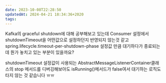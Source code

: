 ```yaml
---
date: 2023-10-08T22:28:50
updatedAt: 2024-04-21 18:34:36+2020
tags: 
---
```

Kafka의 graceful shutdown에 대해 공부해보고 있는데 Consumer 설정에서 shutdownTimeout을 어떤값으로 설정하던지 반영되지 않는것 같고 spring.lifecycle.timeout-per-shutdown-phase 설정값 만큼 대기하다가 종료되는데 뭔가 놓치고 있는 부분이 있을까요?

shutdownTimeout 설정값이 사용되는 AbstractMessageListenerContainer클래스의 stop 메서드를 디버깅해보아도 isRunning()메서드가 false여서 대기하는 로직도 타지 않는 것 같습니다 ㅠㅠ